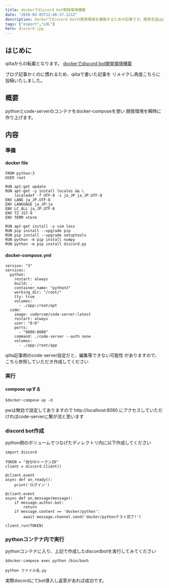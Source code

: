 ```yaml
---
title: dockerでdiscord bot開発環境構築
date: "2020-03-03T12:46:37.121Z"
description: dockerでdiscord botの開発環境を構築するための記事です。開発言語はpythonを前提に進めます。
tags: ["esport","LOL"]
hero: discord.jpg
---
```


## はじめに

qiitaからの転載となります。
[dockerでdiscord bot開発環境構築](https://qiita.com/takapp/items/abcf1f56285ba601b701)

ブログ記事かくのに慣れるため、qiitaで書いた記事を
リメイクし再度こちらに投稿いたしました。

## 概要
pythonとcode-serverのコンテナをdocker-composeを使い
開発環境を瞬時に作り上げます。

## 内容

### 準備

#### docker file

```
FROM python:3
USER root

RUN apt-get update
RUN apt-get -y install locales && \
    localedef -f UTF-8 -i ja_JP ja_JP.UTF-8
ENV LANG ja_JP.UTF-8
ENV LANGUAGE ja_JP:ja
ENV LC_ALL ja_JP.UTF-8
ENV TZ JST-9
ENV TERM xterm

RUN apt-get install -y vim less
RUN pip install --upgrade pip
RUN pip install --upgrade setuptools
RUN python -m pip install numpy
RUN python -m pip install discord.py
```

#### docker-compose.yml

```
version: "3"
services:
  python:
    restart: always
    build: .
    container_name: "python3"
    working_dir: "/root/"
    tty: true
    volumes:
      - ./app:/root/opt
  code:
    image: codercom/code-server:latest
    restart: always
    user: "0:0"
    ports:
      - "8080:8080"
    command: ./code-server --auth none
    volumes:
      - ./app:/root/app
```
qiita記事側のcode-server設定だと、編集等できない可能性
がありますので、こちら参照していただき作成してください

### 実行

#### compose upする

```
$docker-compose up -d
```
pwは無効で設定してありますので
http://localhost:8080
にアクセスしていただければcode-serverに繋が流と思います

### discord bot作成
python側のボリュームでつなげたディレクトリ内に以下作成してください
```
import discord

TOKEN = "自分のトークンID"
client = discord.Client()

@client.event
async def on_ready():
    print('ログイン')

@client.event
async def on_message(message):
    if message.author.bot:
        return
    if message.content == 'docker/python':
        await message.channel.send('docker/pythonテスト完了!')

client.run(TOKEN)
```

### pythonコンテナ内で実行
pythonコンテナに入り、上記で作成したdiscordbotを実行してみてください
```
$docker-compose exec python /bin/bash
```

```
python ファイル名.py
```
実際discordにてbot導入し返答があれば成功です。
